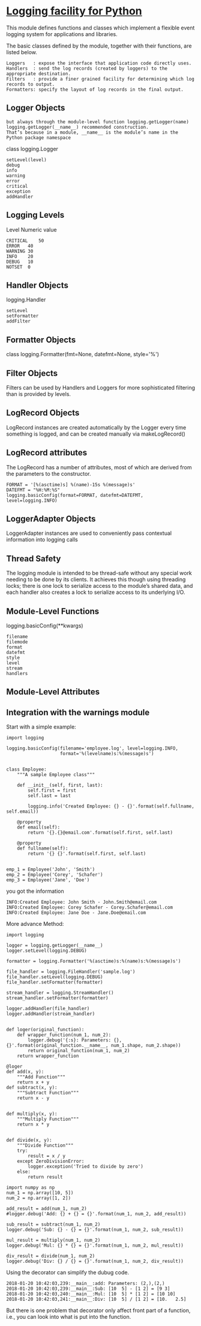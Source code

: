 # [Logging facility for Python](https://docs.python.org/3.6/library/logging.html)
This module defines functions and classes which implement a flexible event logging system for applications and libraries.

The basic classes defined by the module, together with their functions, are listed below.
```
Loggers   : expose the interface that application code directly uses.
Handlers  : send the log records (created by loggers) to the appropriate destination.
Filters   : provide a finer grained facility for determining which log records to output.
Formatters: specify the layout of log records in the final output.
```
## Logger Objects
```
but always through the module-level function logging.getLogger(name)
logging.getLogger(__name__) recommended construction. 
That’s because in a module, __name__ is the module’s name in the Python package namespace
```
class logging.Logger
```
setLevel(level)
debug
info
warning
error
critical
exception
addHandler
```



## Logging Levels
Level	Numeric value
```
CRITICAL	50
ERROR	40
WARNING	30
INFO	20
DEBUG	10
NOTSET	0
```

## Handler Objects
logging.Handler
```
setLevel
setFormatter
addFilter
```

## Formatter Objects
class logging.Formatter(fmt=None, datefmt=None, style='%')


## Filter Objects
Filters can be used by Handlers and Loggers for more sophisticated filtering than is provided by levels. 

## LogRecord Objects
LogRecord instances are created automatically by the Logger every time something is logged, and can be created manually via makeLogRecord()

## LogRecord attributes
The LogRecord has a number of attributes, most of which are derived from the parameters to the constructor.

```
FORMAT = '[%(asctime)s] %(name)-15s %(message)s'
DATEFMT = "%H:%M:%S"
logging.basicConfig(format=FORMAT, datefmt=DATEFMT, level=logging.INFO)
```


## LoggerAdapter Objects

LoggerAdapter instances are used to conveniently pass contextual information into logging calls

## Thread Safety
The logging module is intended to be thread-safe without any special work needing to be done by its clients. It achieves this though using threading locks; there is one lock to serialize access to the module’s shared data, and each handler also creates a lock to serialize access to its underlying I/O.

##  Module-Level Functions
logging.basicConfig(**kwargs)
```
filename
filemode
format
datefmt
style
level
stream
handlers
```




## Module-Level Attributes



## Integration with the warnings module





Start with a simple example:
```
import logging

logging.basicConfig(filename='employee.log', level=logging.INFO,
                    format='%(levelname)s:%(message)s')


class Employee:
    """A sample Employee class"""

    def __init__(self, first, last):
        self.first = first
        self.last = last

        logging.info('Created Employee: {} - {}'.format(self.fullname, self.email))

    @property
    def email(self):
        return '{}.{}@email.com'.format(self.first, self.last)

    @property
    def fullname(self):
        return '{} {}'.format(self.first, self.last)


emp_1 = Employee('John', 'Smith')
emp_2 = Employee('Corey', 'Schafer')
emp_3 = Employee('Jane', 'Doe')

```
you got the information
```
INFO:Created Employee: John Smith - John.Smith@email.com
INFO:Created Employee: Corey Schafer - Corey.Schafer@email.com
INFO:Created Employee: Jane Doe - Jane.Doe@email.com
```
More advance Method:
```
import logging

logger = logging.getLogger(__name__)
logger.setLevel(logging.DEBUG)

formatter = logging.Formatter('%(asctime)s:%(name)s:%(message)s')

file_handler = logging.FileHandler('sample.log')
file_handler.setLevel(logging.DEBUG)
file_handler.setFormatter(formatter)

stream_handler = logging.StreamHandler()
stream_handler.setFormatter(formatter)

logger.addHandler(file_handler)
logger.addHandler(stream_handler)


def loger(original_function):
    def wrapper_function(num_1, num_2):
        logger.debug('{:s}: Parameters: {},{}'.format(original_function.__name__, num_1.shape, num_2.shape))
        return original_function(num_1, num_2)
    return wrapper_function

@loger
def add(x, y):
    """Add Function"""
    return x + y
def subtract(x, y):
    """Subtract Function"""
    return x - y


def multiply(x, y):
    """Multiply Function"""
    return x * y


def divide(x, y):
    """Divide Function"""
    try:
        result = x / y
    except ZeroDivisionError:
        logger.exception('Tried to divide by zero')
    else:
        return result

import numpy as np
num_1 = np.array([10, 5])
num_2 = np.array([1, 2])

add_result = add(num_1, num_2)
#logger.debug('Add: {} + {} = {}'.format(num_1, num_2, add_result))

sub_result = subtract(num_1, num_2)
logger.debug('Sub: {} - {} = {}'.format(num_1, num_2, sub_result))

mul_result = multiply(num_1, num_2)
logger.debug('Mul: {} * {} = {}'.format(num_1, num_2, mul_result))

div_result = divide(num_1, num_2)
logger.debug('Div: {} / {} = {}'.format(num_1, num_2, div_result))
```
Using the decorator can simplify the dubug code.
```
2018-01-20 10:42:03,239:__main__:add: Parameters: (2,),(2,)
2018-01-20 10:42:03,239:__main__:Sub: [10  5] - [1 2] = [9 3]
2018-01-20 10:42:03,240:__main__:Mul: [10  5] * [1 2] = [10 10]
2018-01-20 10:42:03,241:__main__:Div: [10  5] / [1 2] = [10.   2.5]
```
But there is one problem that decorator only affect front part of a function, i.e., you can look into what is put into the function.
